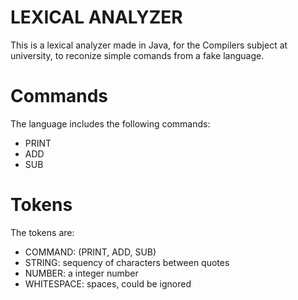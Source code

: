<h1>LEXICAL ANALYZER</h1>
<p>This is a lexical analyzer made in Java, for the Compilers subject at university, to reconize simple comands from a fake language.</p>

# Commands
<p>The language includes the following commands: </p>
<ul>
  <li>PRINT</li>
  <li>ADD</li>
  <li>SUB</li>
</ul>

# Tokens
<p>The tokens are:</p>
<ul>
  <li>COMMAND: (PRINT, ADD, SUB)</li>
  <li>STRING: sequency of characters between quotes</li>
  <li>NUMBER: a integer number</li>
  <li>WHITESPACE: spaces, could be ignored</li>
</ul>
